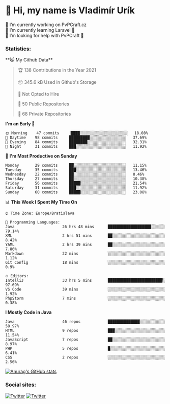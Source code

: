 <h1> 👋 Hi, my name is Vladimír Urík</h1>
<p>
 🔭 I’m currently working on PvPCraft.cz<br>
 🌱 I’m currently learning Laravel 💙<br>
 🤔 I’m looking for help with PvPCraft 💝<br>
</p>
<h3>Statistics:</h3>
<!--START_SECTION:waka-->
**🐱 My Github Data** 

> 🏆 138 Contributions in the Year 2021
 > 
> 📦 345.6 kB Used in Github's Storage 
 > 
> 🚫 Not Opted to Hire
 > 
> 📜 50 Public Repositories 
 > 
> 🔑 68 Private Repositories  
 > 
**I'm an Early 🐤** 

```text
🌞 Morning    47 commits     ████░░░░░░░░░░░░░░░░░░░░░   18.08% 
🌆 Daytime    98 commits     █████████░░░░░░░░░░░░░░░░   37.69% 
🌃 Evening    84 commits     ████████░░░░░░░░░░░░░░░░░   32.31% 
🌙 Night      31 commits     ███░░░░░░░░░░░░░░░░░░░░░░   11.92%

```
📅 **I'm Most Productive on Sunday** 

```text
Monday       29 commits     ██░░░░░░░░░░░░░░░░░░░░░░░   11.15% 
Tuesday      35 commits     ███░░░░░░░░░░░░░░░░░░░░░░   13.46% 
Wednesday    22 commits     ██░░░░░░░░░░░░░░░░░░░░░░░   8.46% 
Thursday     27 commits     ██░░░░░░░░░░░░░░░░░░░░░░░   10.38% 
Friday       56 commits     █████░░░░░░░░░░░░░░░░░░░░   21.54% 
Saturday     31 commits     ███░░░░░░░░░░░░░░░░░░░░░░   11.92% 
Sunday       60 commits     █████░░░░░░░░░░░░░░░░░░░░   23.08%

```


📊 **This Week I Spent My Time On** 

```text
⌚︎ Time Zone: Europe/Bratislava

💬 Programming Languages: 
Java                     26 hrs 48 mins      ███████████████████░░░░░░   79.14% 
XML                      2 hrs 51 mins       ██░░░░░░░░░░░░░░░░░░░░░░░   8.42% 
YAML                     2 hrs 39 mins       ██░░░░░░░░░░░░░░░░░░░░░░░   7.86% 
Markdown                 22 mins             ░░░░░░░░░░░░░░░░░░░░░░░░░   1.12% 
Git Config               18 mins             ░░░░░░░░░░░░░░░░░░░░░░░░░   0.9%

🔥 Editors: 
IntelliJ                 33 hrs 5 mins       ████████████████████████░   97.69% 
VS Code                  39 mins             ░░░░░░░░░░░░░░░░░░░░░░░░░   1.92% 
PhpStorm                 7 mins              ░░░░░░░░░░░░░░░░░░░░░░░░░   0.38%

```

**I Mostly Code in Java** 

```text
Java                     46 repos            ██████████████░░░░░░░░░░░   58.97% 
HTML                     9 repos             ███░░░░░░░░░░░░░░░░░░░░░░   11.54% 
JavaScript               7 repos             ██░░░░░░░░░░░░░░░░░░░░░░░   8.97% 
PHP                      5 repos             █░░░░░░░░░░░░░░░░░░░░░░░░   6.41% 
CSS                      2 repos             ░░░░░░░░░░░░░░░░░░░░░░░░░   2.56%

```



<!--END_SECTION:waka-->

[![Anurag's GitHub stats](https://github-readme-stats.vercel.app/api?username=vladimir-urik)](https://github.com/anuraghazra/github-readme-stats)

<h3>Social sites:</h3>
<p><a href="https://twitter.com/GGGEDR" target="_blank"><img alt="Twitter" src="https://img.shields.io/badge/twitter-%231DA1F2.svg?&style=for-the-badge&logo=twitter&logoColor=white" /></a> <a href="https://www.reddit.com/user/GGGEDR" target="_blank"><img alt="Twitter" src="https://img.shields.io/badge/reddit-%23FE6262.svg?&style=for-the-badge&logo=reddit&logoColor=white" /></a>
</p>
